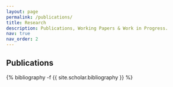 ```yaml
---
layout: page
permalink: /publications/
title: Research
description: Publications, Working Papers & Work in Progress.
nav: true
nav_order: 2
---
```

<h2>Publications</h2>

<!-- _pages/publications.md -->
<div class="publications">

{% bibliography -f {{ site.scholar.bibliography }} %}

</div>
